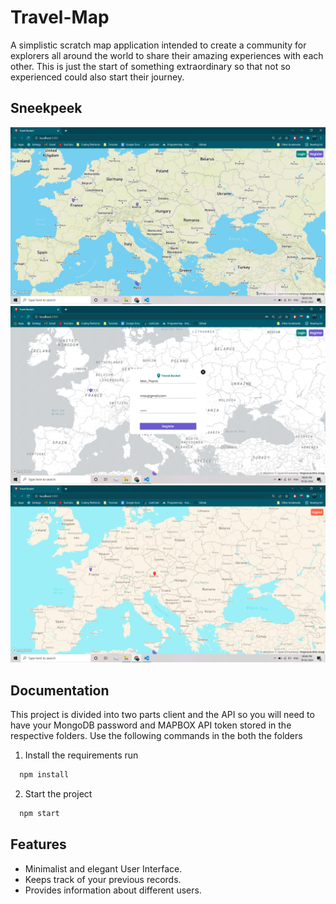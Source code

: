 # Travel-Map
A simplistic scratch map application intended to create a community for explorers all around the world to share their amazing experiences with each other. This is just the start of something extraordinary so that not so experienced could also start their journey.
  
## Sneekpeek
![](images/1.png)
![](images/2.png)
![](images/3.png)

## Documentation
This project is divided into two parts client and the API so you will need to have your MongoDB password and MAPBOX API token stored in the respective folders.
Use the following commands in the both the folders

1. Install the requirements run
```bash
  npm install
```

2. Start the project
```bash
  npm start
```
## Features
- Minimalist and elegant User Interface.
- Keeps track of your previous records.
- Provides information about different users.


